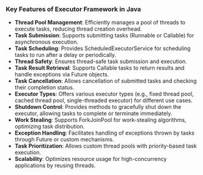 ### Key Features of Executor Framework in Java

- **Thread Pool Management**: Efficiently manages a pool of threads to execute tasks, reducing thread creation overhead.
- **Task Submission**: Supports submitting tasks (Runnable or Callable) for asynchronous execution.
- **Task Scheduling**: Provides ScheduledExecutorService for scheduling tasks to run after a delay or periodically.
- **Thread Safety**: Ensures thread-safe task submission and execution.
- **Task Result Retrieval**: Supports Callable tasks to return results and handle exceptions via Future objects.
- **Task Cancellation**: Allows cancellation of submitted tasks and checking their completion status.
- **Executor Types**: Offers various executor types (e.g., fixed thread pool, cached thread pool, single-threaded executor) for different use cases.
- **Shutdown Control**: Provides methods to gracefully shut down the executor, allowing tasks to complete or terminate immediately.
- **Work Stealing**: Supports ForkJoinPool for work-stealing algorithms, optimizing task distribution.
- **Exception Handling**: Facilitates handling of exceptions thrown by tasks through Future or custom mechanisms.
- **Task Prioritization**: Allows custom thread pools with priority-based task execution.
- **Scalability**: Optimizes resource usage for high-concurrency applications by reusing threads.